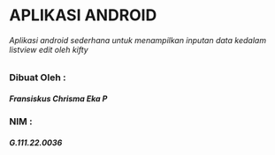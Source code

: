 # APLIKASI ANDROID
###### Aplikasi android sederhana untuk menampilkan inputan data kedalam listview edit oleh kifty

### Dibuat Oleh :
##### Fransiskus Chrisma Eka P
### NIM :
##### G.111.22.0036